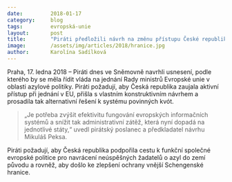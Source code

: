 ```yaml
---
date:         2018-01-17
category:     blog
tags:         evropská-unie
layout:       post
title:        "Piráti předložili návrh na změnu přístupu České republiky k povinným migračním kvótám"
image:        /assets/img/articles/2018/hranice.jpg
author:       Karolína Sadílková
---
```

 
Praha, 17. ledna 2018 – Piráti dnes ve Sněmovně navrhli usnesení, podle kterého by se měla řídit vláda na jednání Rady ministrů Evropské unie v oblasti azylové politiky. Piráti požadují, aby Česká republika zaujala aktivní přístup při jednání v EU, přišla s vlastním konstruktivním návrhem a prosadila tak alternativní řešení k systému povinných kvót. 

> „Je potřeba zvýšit efektivitu fungování evropských informačních systémů a snížit tak administrativní zátěž, která nyní dopadá na jednotlivé státy,“ uvedl pirátský poslanec a předkladatel návrhu Mikuláš Peksa.
 
Piráti požadují, aby Česká republika podpořila cestu k funkční společné evropské politice pro navrácení neúspěšných žadatelů o azyl do zemí původu a rovněž, aby došlo ke zlepšení ochrany vnější Schengenské hranice.
 
